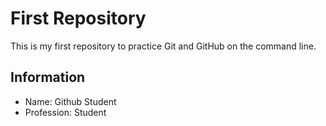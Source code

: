 # First Repository

This is my first repository to practice Git and GitHub on the command line. 


## Information
- Name: Github Student
- Profession: Student

